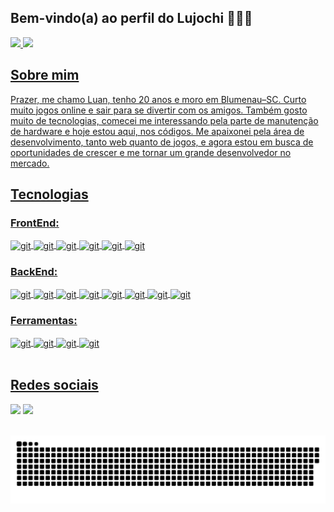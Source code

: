## Bem-vindo(a) ao perfil do Lujochi 👨🏽‍💻

 <div>
   <a href="https://github.com/lujochi">
   <img height="180em" src="https://github-readme-stats.vercel.app/api?username=lujochi&show_icons=true&theme=tokyonight&include_all_commits=true&count_private=true"/>
   <img height="180em" src="https://github-readme-stats.vercel.app/api/top-langs/?username=lujochi&layout=compact&langs_count=6&theme=tokyonight"/>
</div>

## Sobre mim
Prazer, me chamo Luan, tenho 20 anos e moro em Blumenau–SC. Curto muito jogos online e sair para se divertir com os amigos. Também gosto muito de tecnologias, comecei me interessando pela parte de manutenção de hardware e hoje estou aqui, nos códigos. Me apaixonei pela área de desenvolvimento, tanto web quanto de jogos, e agora estou em busca de oportunidades de crescer e me tornar um grande desenvolvedor no mercado.

## Tecnologias

### FrontEnd:
<div style="display: inline_block">
  <img align="center" alt="git" height="30" width="40" src="https://skillicons.dev/icons?i=html">
  <img align="center" alt="git" height="30" width="40" src="https://skillicons.dev/icons?i=css">
  <img align="center" alt="git" height="30" width="40" src="https://skillicons.dev/icons?i=javascript">
  <img align="center" alt="git" height="30" width="40" src="https://skillicons.dev/icons?i=react">
  <img align="center" alt="git" height="30" width="40" src="https://skillicons.dev/icons?i=tailwind">
  <img align="center" alt="git" height="30" width="40" src="https://skillicons.dev/icons?i=next">
</div>

### BackEnd:
<div style="display: inline_block">
  <img align="center" alt="git" height="30" width="40" src="https://skillicons.dev/icons?i=typescript">
  <img align="center" alt="git" height="30" width="40" src="https://skillicons.dev/icons?i=nodejs">
  <img align="center" alt="git" height="30" width="40" src="https://skillicons.dev/icons?i=nest">
  <img align="center" alt="git" height="30" width="40" src="https://skillicons.dev/icons?i=jest">
  <img align="center" alt="git" height="30" width="40" src="https://skillicons.dev/icons?i=postgresql">
  <img align="center" alt="git" height="30" width="40" src="https://skillicons.dev/icons?i=prisma">
  <img align="center" alt="git" height="30" width="40" src="https://skillicons.dev/icons?i=express">
  <img align="center" alt="git" height="30" width="40" src="https://skillicons.dev/icons?i=docker">
</div>

### Ferramentas:
<div style="display: inline_block">
  <img align="center" alt="git" height="30" width="40" src="https://skillicons.dev/icons?i=git">
  <img align="center" alt="git" height="30" width="40" src="https://skillicons.dev/icons?i=vscode">
  <img align="center" alt="git" height="30" width="40" src="https://skillicons.dev/icons?i=postman">
  <img align="center" alt="git" height="30" width="40" src="https://skillicons.dev/icons?i=figma">
</div>
 
<br>

## Redes sociais
<div> 
  <a href="https://instagram.com/lujochii" target="_blank"><img src="https://img.shields.io/badge/-Instagram-%23E4405F?style=for-the-badge&logo=instagram&logoColor=white" target="_blank"></a>
  <a href="https://www.linkedin.com/in/luan-jose-chiodini-748ba61b4/" target="_blank"><img src="https://img.shields.io/badge/-LinkedIn-%230077B5?style=for-the-badge&logo=linkedin&logoColor=white" target="_blank"></a>
</div>

<br>

<p align="center">
 <img width="1000" src="assets/github-snake.svg" alt="snake"/>
</p>
